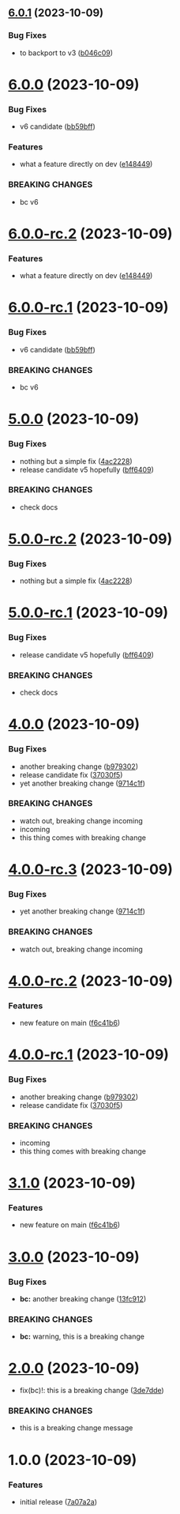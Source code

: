 ## [6.0.1](https://github.com/arnautov-anton/test-release-rc/compare/v6.0.0...v6.0.1) (2023-10-09)


### Bug Fixes

* to backport to v3 ([b046c09](https://github.com/arnautov-anton/test-release-rc/commit/b046c09d5e8fd3ea969433648863a17b1f71a951))

# [6.0.0](https://github.com/arnautov-anton/test-release-rc/compare/v5.0.0...v6.0.0) (2023-10-09)


### Bug Fixes

* v6 candidate ([bb59bff](https://github.com/arnautov-anton/test-release-rc/commit/bb59bff892266b020c5508cc0523efe94a391e59))


### Features

* what a feature directly on dev ([e148449](https://github.com/arnautov-anton/test-release-rc/commit/e1484494dd0278fec8208c5d7145ab03a2298ca4))


### BREAKING CHANGES

* bc v6

# [6.0.0-rc.2](https://github.com/arnautov-anton/test-release-rc/compare/v6.0.0-rc.1...v6.0.0-rc.2) (2023-10-09)


### Features

* what a feature directly on dev ([e148449](https://github.com/arnautov-anton/test-release-rc/commit/e1484494dd0278fec8208c5d7145ab03a2298ca4))

# [6.0.0-rc.1](https://github.com/arnautov-anton/test-release-rc/compare/v5.0.0...v6.0.0-rc.1) (2023-10-09)


### Bug Fixes

* v6 candidate ([bb59bff](https://github.com/arnautov-anton/test-release-rc/commit/bb59bff892266b020c5508cc0523efe94a391e59))


### BREAKING CHANGES

* bc v6

# [5.0.0](https://github.com/arnautov-anton/test-release-rc/compare/v4.0.0...v5.0.0) (2023-10-09)


### Bug Fixes

* nothing but a simple fix ([4ac2228](https://github.com/arnautov-anton/test-release-rc/commit/4ac2228a366b968509300440a67cf1a684e2f3d9))
* release candidate v5 hopefully ([bff6409](https://github.com/arnautov-anton/test-release-rc/commit/bff64095c7d981f51d80a1a9f144dfd99c5943d4))


### BREAKING CHANGES

* check docs

# [5.0.0-rc.2](https://github.com/arnautov-anton/test-release-rc/compare/v5.0.0-rc.1...v5.0.0-rc.2) (2023-10-09)


### Bug Fixes

* nothing but a simple fix ([4ac2228](https://github.com/arnautov-anton/test-release-rc/commit/4ac2228a366b968509300440a67cf1a684e2f3d9))

# [5.0.0-rc.1](https://github.com/arnautov-anton/test-release-rc/compare/v4.0.0...v5.0.0-rc.1) (2023-10-09)


### Bug Fixes

* release candidate v5 hopefully ([bff6409](https://github.com/arnautov-anton/test-release-rc/commit/bff64095c7d981f51d80a1a9f144dfd99c5943d4))


### BREAKING CHANGES

* check docs

# [4.0.0](https://github.com/arnautov-anton/test-release-rc/compare/v3.1.0...v4.0.0) (2023-10-09)


### Bug Fixes

* another breaking change ([b979302](https://github.com/arnautov-anton/test-release-rc/commit/b979302db959db97db384ceeda49a57740d8e112))
* release candidate fix ([37030f5](https://github.com/arnautov-anton/test-release-rc/commit/37030f542877bed198a7f89991c790c31655a03b))
* yet another breaking change ([9714c1f](https://github.com/arnautov-anton/test-release-rc/commit/9714c1f5ff57c86161d8a27986a4832d0dc06dbd))


### BREAKING CHANGES

* watch out, breaking change incoming
* incoming
* this thing comes with breaking change

# [4.0.0-rc.3](https://github.com/arnautov-anton/test-release-rc/compare/v4.0.0-rc.2...v4.0.0-rc.3) (2023-10-09)


### Bug Fixes

* yet another breaking change ([9714c1f](https://github.com/arnautov-anton/test-release-rc/commit/9714c1f5ff57c86161d8a27986a4832d0dc06dbd))


### BREAKING CHANGES

* watch out, breaking change incoming

# [4.0.0-rc.2](https://github.com/arnautov-anton/test-release-rc/compare/v4.0.0-rc.1...v4.0.0-rc.2) (2023-10-09)


### Features

* new feature on main ([f6c41b6](https://github.com/arnautov-anton/test-release-rc/commit/f6c41b6773a6159515c0266eb7e1f626ca9cdda4))

# [4.0.0-rc.1](https://github.com/arnautov-anton/test-release-rc/compare/v3.0.0...v4.0.0-rc.1) (2023-10-09)


### Bug Fixes

* another breaking change ([b979302](https://github.com/arnautov-anton/test-release-rc/commit/b979302db959db97db384ceeda49a57740d8e112))
* release candidate fix ([37030f5](https://github.com/arnautov-anton/test-release-rc/commit/37030f542877bed198a7f89991c790c31655a03b))


### BREAKING CHANGES

* incoming
* this thing comes with breaking change
# [3.1.0](https://github.com/arnautov-anton/test-release-rc/compare/v3.0.0...v3.1.0) (2023-10-09)


### Features

* new feature on main ([f6c41b6](https://github.com/arnautov-anton/test-release-rc/commit/f6c41b6773a6159515c0266eb7e1f626ca9cdda4))

# [3.0.0](https://github.com/arnautov-anton/test-release-rc/compare/v2.0.0...v3.0.0) (2023-10-09)


### Bug Fixes

* **bc:** another breaking change ([13fc912](https://github.com/arnautov-anton/test-release-rc/commit/13fc9125334c47c50c6130e191f7bacebcd9103f))


### BREAKING CHANGES

* **bc:** warning, this is a breaking change

# [2.0.0](https://github.com/arnautov-anton/test-release-rc/compare/v1.0.0...v2.0.0) (2023-10-09)


* fix(bc)!: this is a breaking change ([3de7dde](https://github.com/arnautov-anton/test-release-rc/commit/3de7dde369eba2ae5f8e2750c42db17ee0666758))


### BREAKING CHANGES

* this is a breaking change message

# 1.0.0 (2023-10-09)


### Features

* initial release ([7a07a2a](https://github.com/arnautov-anton/test-release-rc/commit/7a07a2ac85bcbef36e671647cfc690e01cb58b2d))
